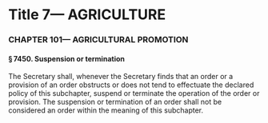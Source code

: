 
# Title 7— AGRICULTURE
### CHAPTER 101— AGRICULTURAL PROMOTION
#### § 7450. Suspension or termination

The Secretary shall, whenever the Secretary finds that an order or a provision of an order obstructs or does not tend to effectuate the declared policy of this subchapter, suspend or terminate the operation of the order or provision. The suspension or termination of an order shall not be considered an order within the meaning of this subchapter.

